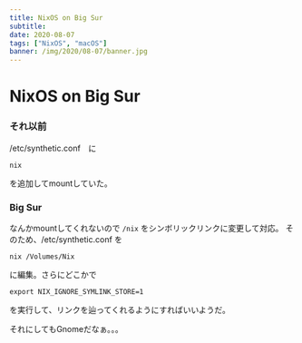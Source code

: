 ```yaml
---
title: NixOS on Big Sur
subtitle:
date: 2020-08-07
tags: ["NixOS", "macOS"]
banner: /img/2020/08-07/banner.jpg
---
```

# NixOS on Big Sur

### それ以前

/etc/synthetic.conf　に

```
nix
```

を追加してmountしていた。

### Big Sur

なんかmountしてくれないので `/nix` をシンボリックリンクに変更して対応。
そのため、/etc/synthetic.conf を

```
nix	/Volumes/Nix
```
に編集。さらにどこかで

```
export NIX_IGNORE_SYMLINK_STORE=1
```

を実行して、リンクを辿ってくれるようにすればいいようだ。

それにしてもGnomeだなぁ。。。
